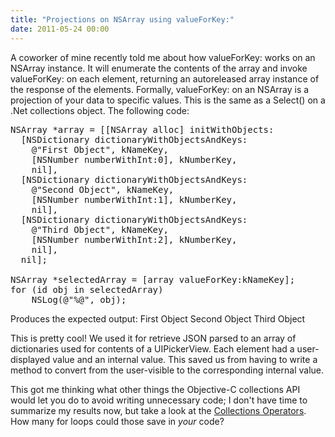 ```yaml
---
title: "Projections on NSArray using valueForKey:"
date: 2011-05-24 00:00
---
```


<p>A coworker of mine recently told me about how valueForKey: works on an NSArray instance. It will enumerate the contents of the array and invoke valueForKey: on each element, returning an autoreleased array instance of the response of the elements. Formally, valueForKey: on an NSArray is a projection of your data to specific values. This is the same as a Select() on a .Net collections object.
The following code:</p>

<pre>NSArray *array = [[NSArray alloc] initWithObjects:
  [NSDictionary dictionaryWithObjectsAndKeys:
    @"First Object", kNameKey, 
    [NSNumber numberWithInt:0], kNumberKey, 
    nil],
  [NSDictionary dictionaryWithObjectsAndKeys:
    @"Second Object", kNameKey, 
    [NSNumber numberWithInt:1], kNumberKey, 
    nil],
  [NSDictionary dictionaryWithObjectsAndKeys:
    @"Third Object", kNameKey, 
    [NSNumber numberWithInt:2], kNumberKey, 
    nil],
  nil];

NSArray *selectedArray = [array valueForKey:kNameKey];
for (id obj in selectedArray)
    NSLog(@"%@", obj);</pre>

<p>Produces the expected output:
First Object
Second Object
Third Object
</p>

<p>This is pretty cool! We used it for retrieve JSON parsed to an array of dictionaries used for contents of a UIPickerView. Each element had a user-displayed value and an internal value. This saved us from having to write a method to convert from the user-visible to the corresponding internal value.</p>

<p>This got me thinking what other things the Objective-C collections API would let you do to avoid writing unnecessary code; I don't have time to summarize my results now, but take a look at the <a href="http://developer.apple.com/library/ios/#documentation/Cocoa/Conceptual/KeyValueCoding/Articles/CollectionOperators.html" target="_blank">Collections Operators</a>. How many for loops could those save in <em>your</em> code?</p>

<!-- more -->


